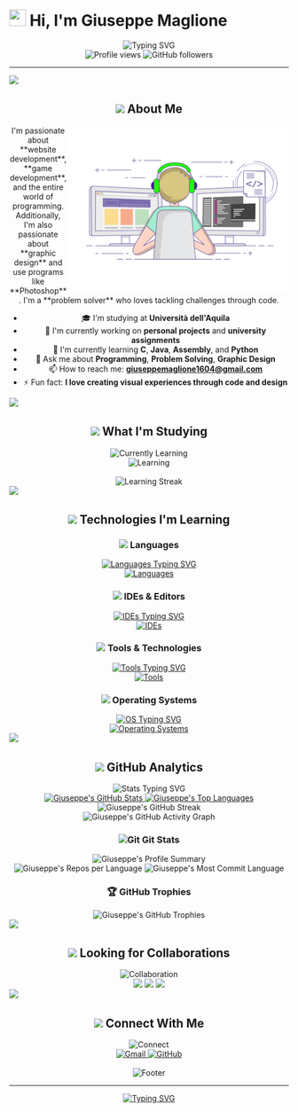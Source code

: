 # <img src="https://raw.githubusercontent.com/MartinHeinz/MartinHeinz/master/wave.gif" width="30px" height="30px" /> Hi, I'm Giuseppe Maglione

<div align="center">
  <img src="https://readme-typing-svg.demolab.com?font=Fira+Code&pause=1000&color=F75C7E&center=true&width=435&lines=Computer+Science+Student;Programming+Enthusiast;Problem+Solver;Always+learning+new+things" alt="Typing SVG" />
</div>

<div align="center">
  <img src="https://komarev.com/ghpvc/?username=peppe1604&color=blueviolet&style=flat-square&label=Profile+Views" alt="Profile views" />
  <img src="https://img.shields.io/github/followers/peppe1604?label=Followers&style=social" alt="GitHub followers" />
</div>

---

<img src="https://user-images.githubusercontent.com/73097560/115834477-dbab4500-a447-11eb-908a-139a6edaec5c.gif">

<div align="center">

## <img src="https://media2.giphy.com/media/QssGEmpkyEOhBCb7e1/giphy.gif?cid=ecf05e47a0n3gi1bfqntqmob8g9aid1oyj2wr3ds3mg700bl&rid=giphy.gif" width ="25"><b> About Me</b>

</div>

<img align="right" alt="Coding" width="400" src="https://raw.githubusercontent.com/devSouvik/devSouvik/master/gif3.gif">

<div align="center">
I'm passionate about **website development**, **game development**, and the entire world of programming. Additionally, I'm also passionate about **graphic design** and use programs like **Photoshop**. I'm a **problem solver** who loves tackling challenges through code.

- 🎓 I'm studying at **Università dell'Aquila**
- 🔭 I'm currently working on **personal projects** and **university assignments**
- 🌱 I'm currently learning **C**, **Java**, **Assembly**, and **Python**
- 💬 Ask me about **Programming**, **Problem Solving**, **Graphic Design**
- 📫 How to reach me: **giuseppemaglione1604@gmail.com**
- ⚡ Fun fact: **I love creating visual experiences through code and design**
</div>

<img src="https://user-images.githubusercontent.com/73097560/115834477-dbab4500-a447-11eb-908a-139a6edaec5c.gif">

<div align="center">

## <img src="https://media.giphy.com/media/iY8CRBdQXODJSCERIr/giphy.gif" width="35"><b> What I'm Studying</b>

</div>

<div align="center">
  <img src="https://readme-typing-svg.demolab.com?font=PT+Sans&weight=40&size=25&pause=1000&color=9100F7&center=true&width=435&lines=Currently+Studying..." alt="Currently Learning" />
</div>

<div align="center">
  <img src="https://skillicons.dev/icons?i=c,java,python&theme=dark" alt="Learning" />
</div>

<br>

<div align="center">
  <img src="https://github-readme-streak-stats.herokuapp.com/?user=peppe1604&theme=radical&hide_border=true" alt="Learning Streak" />
</div>

<img src="https://user-images.githubusercontent.com/73097560/115834477-dbab4500-a447-11eb-908a-139a6edaec5c.gif">

<div align="center">

## <img src="https://media.giphy.com/media/SWoSkN6DxTszqIKEqv/giphy.gif" width="36"> **Technologies I'm Learning**

</div>

<div align="center">

### <img src="https://media.giphy.com/media/ln7z2eWriiQAllfVcn/giphy.gif" width="25"> **Languages**

</div>

<div align="center">
  <a href="https://git.io/typing-svg">
    <img src="https://readme-typing-svg.demolab.com?font=PT+Sans&weight=40&size=25&pause=1000&color=9100F7&center=true&width=435&lines=Programming+Languages" alt="Languages Typing SVG" />
  </a>
</div>

<div align="center">
  <a href="https://skillicons.dev">
    <img src="https://skillicons.dev/icons?i=c,cpp,java,php,html,css,js&theme=dark&perline=7" alt="Languages" />
  </a>
</div>

<div align="center">

### <img src="https://media.giphy.com/media/kH1DBkPNyZPOk0BxrM/giphy.gif" width="25"> **IDEs & Editors**

</div>

<div align="center">
  <a href="https://git.io/typing-svg">
    <img src="https://readme-typing-svg.demolab.com?font=PT+Sans&weight=40&size=25&pause=1000&color=9100F7&center=true&width=435&lines=Development+Environment" alt="IDEs Typing SVG" />
  </a>
</div>

<div align="center">
  <a href="https://skillicons.dev">
    <img src="https://skillicons.dev/icons?i=vscode,eclipse&theme=dark&perline=7" alt="IDEs" />
  </a>
</div>

<div align="center">

### <img src="https://media.giphy.com/media/J5B1Y8QZnzXXbLQIBu/giphy.gif" width="25"> **Tools & Technologies**

</div>

<div align="center">
  <a href="https://git.io/typing-svg">
    <img src="https://readme-typing-svg.demolab.com?font=PT+Sans&weight=40&size=25&pause=1000&color=9100F7&center=true&width=435&lines=Tools+%26+Software" alt="Tools Typing SVG" />
  </a>
</div>

<div align="center">
  <a href="https://skillicons.dev">
    <img src="https://skillicons.dev/icons?i=git,bash,ps,ae&theme=dark&perline=7" alt="Tools" />
  </a>
</div>

<div align="center">

### <img src="https://media.giphy.com/media/du3J3cXyzhj75IOgvA/giphy.gif" width="25"> **Operating Systems**

</div>

<div align="center">
  <a href="https://git.io/typing-svg">
    <img src="https://readme-typing-svg.demolab.com?font=PT+Sans&weight=40&size=25&pause=1000&color=9100F7&center=true&width=435&lines=Operating+Systems" alt="OS Typing SVG" />
  </a>
</div>

<div align="center">
  <a href="https://skillicons.dev">
    <img src="https://skillicons.dev/icons?i=linux,ubuntu&theme=dark&perline=7" alt="Operating Systems" />
  </a>
</div>

<img src="https://user-images.githubusercontent.com/73097560/115834477-dbab4500-a447-11eb-908a-139a6edaec5c.gif">

<div align="center">

## <img src="https://media.giphy.com/media/cj87CxfRtrUifF3Ryk/giphy.gif" width="25"> **GitHub Analytics**

</div>

<div align="center">
  <img src="https://readme-typing-svg.demolab.com?font=PT+Sans&weight=40&size=25&pause=1000&color=9100F7&center=true&width=435&lines=GitHub+Statistics" alt="Stats Typing SVG" />
</div>

<div align="center">
  <a href="https://github.com/anuraghazra/github-readme-stats">
    <img height="180em" src="https://github-readme-stats.vercel.app/api?username=peppe1604&show_icons=true&theme=jolly&include_all_commits=true&count_private=true&hide_border=true" alt="Giuseppe's GitHub Stats" />
    <img height="180em" src="https://github-readme-stats.vercel.app/api/top-langs/?username=peppe1604&layout=compact&langs_count=8&theme=radical&hide_border=true" alt="Giuseppe's Top Languages" />
  </a>
</div>

<div align="center">
  <img src="https://github-readme-streak-stats.herokuapp.com/?user=peppe1604&theme=radical&hide_border=true" alt="Giuseppe's GitHub Streak" />
</div>

<div align="center">
  <img src="https://github-readme-activity-graph.vercel.app/graph?username=peppe1604&theme=react-dark&hide_border=true&area=true" alt="Giuseppe's GitHub Activity Graph" />
</div>

<div align="center">

### <img src="https://media.giphy.com/media/W5eoZHPpUx9sapR0eu/giphy.gif" width="30px" alt="Git" /> **Git Stats**

</div>

<div align="center">
  <img src="https://github-profile-summary-cards.vercel.app/api/cards/profile-details?username=peppe1604&theme=radical" alt="Giuseppe's Profile Summary" />
</div>

<div align="center">
  <img src="https://github-profile-summary-cards.vercel.app/api/cards/repos-per-language?username=peppe1604&theme=radical" alt="Giuseppe's Repos per Language" />
  <img src="https://github-profile-summary-cards.vercel.app/api/cards/most-commit-language?username=peppe1604&theme=radical" alt="Giuseppe's Most Commit Language" />
</div>

<div align="center">

### 🏆 **GitHub Trophies**

</div>

<div align="center">
  <img src="https://github-profile-trophy.vercel.app/?username=peppe1604&theme=radical&no-frame=true&no-bg=false&margin-w=4" alt="Giuseppe's GitHub Trophies" />
</div>

<img src="https://user-images.githubusercontent.com/73097560/115834477-dbab4500-a447-11eb-908a-139a6edaec5c.gif">

<div align="center">

## <img src="https://media.giphy.com/media/LnQjpWaON8nhr21vNW/giphy.gif" width="32"> **Looking for Collaborations**

</div>

<div align="center">
  <img src="https://readme-typing-svg.demolab.com?font=PT+Sans&weight=40&size=20&pause=1000&color=9100F7&center=true&width=500&lines=Let's+learn+and+grow+together!" alt="Collaboration" />
</div>

<div align="center">
  <img src="https://media.giphy.com/media/QaMcXSekUWx7aogAUr/giphy.gif" width="50" />
  <img src="https://media.giphy.com/media/WUlplcMpOCEmTGBtBW/giphy.gif" width="50" />
  <img src="https://media.giphy.com/media/kH1DBkPNyZPOk0BxrM/giphy.gif" width="50" />
</div>

<img src="https://user-images.githubusercontent.com/73097560/115834477-dbab4500-a447-11eb-908a-139a6edaec5c.gif">

<div align="center">

## <img src="https://media.giphy.com/media/MIGbtLZoVjbl0bYbAd/giphy.gif" width="30"> **Connect With Me**

</div>

<div align="center">
  <img src="https://readme-typing-svg.demolab.com?font=PT+Sans&weight=40&size=22&pause=1000&color=9100F7&center=true&width=400&lines=Let's+Connect!" alt="Connect" />
</div>

<div align="center">
  <a href="mailto:giuseppemaglione1604@gmail.com">
    <img src="https://img.shields.io/badge/Gmail-D14836?style=for-the-badge&logo=gmail&logoColor=white" alt="Gmail" />
  </a>
  <a href="https://github.com/peppe1604">
    <img src="https://img.shields.io/badge/GitHub-100000?style=for-the-badge&logo=github&logoColor=white" alt="GitHub" />
  </a>
</div>

<br>

<div align="center">
  <img src="https://capsule-render.vercel.app/api?type=waving&color=gradient&height=100&section=footer&width=100%" alt="Footer" />
</div>

---

<div align="center">
 <a href="https://git.io/typing-svg"><img src="https://readme-typing-svg.demolab.com?font=PT+Sans&weight=60&pause=1000&color=9100F7&background=FF000000&repeat=false&random=true&width=550&lines=Thanks+for+visiting!+%E2%AD%90+Star+if+you+like+my+work!" alt="Typing SVG" /></a>
</div>
